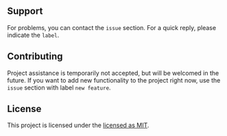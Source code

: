 ## Support

For problems, you can contact the `issue` section.
For a quick reply, please indicate the `label`.

## Contributing

Project assistance is temporarily not accepted, but will be welcomed in the future.
If you want to add new functionality to the project right now, use the `issue` section with label `new feature`.

## License

This project is licensed under the [licensed as MIT](https://github.com/koshelevsergey/cra-templates/blob/master/LICENSE).
